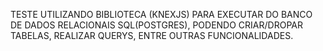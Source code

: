 TESTE UTILIZANDO BIBLIOTECA (KNEXJS) PARA EXECUTAR DO BANCO DE DADOS RELACIONAIS SQL(POSTGRES), PODENDO CRIAR/DROPAR TABELAS, REALIZAR QUERYS, ENTRE OUTRAS FUNCIONALIDADES.
